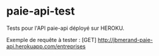 # paie-api-test

Tests pour l'API paie-api déployé sur HEROKU.

Exemple de requête à tester :
[GET]
http://jbmerand-paie-api.herokuapp.com/entreprises